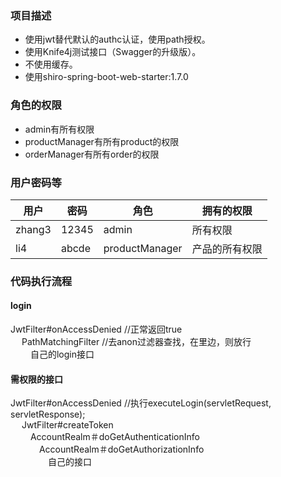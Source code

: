 ### 项目描述
- 使用jwt替代默认的authc认证，使用path授权。
- 使用Knife4j测试接口（Swagger的升级版）。
- 不使用缓存。
- 使用shiro-spring-boot-web-starter:1.7.0

### 角色的权限
- admin有所有权限
- productManager有所有product的权限
- orderManager有所有order的权限

### 用户密码等

| 用户        |    密码      |    角色          | 拥有的权限                                  |
| ---------- | ------------ | ---------------- | ---------------------------------- |
| zhang3     |  12345       | admin            |  所有权限                                     |
|  li4       | abcde        |productManager    | 产品的所有权限 |

### 代码执行流程
#### login
JwtFilter#onAccessDenied  //正常返回true  
&emsp; PathMatchingFilter         //去anon过滤器查找，在里边，则放行  
&emsp;&emsp; 自己的login接口
#### 需权限的接口
JwtFilter#onAccessDenied  //执行executeLogin(servletRequest, servletResponse);  
&emsp; JwtFilter#createToken  
&emsp;&emsp; AccountRealm＃doGetAuthenticationInfo  
&emsp;&emsp;&emsp; AccountRealm＃doGetAuthorizationInfo  
&emsp;&emsp;&emsp;&emsp; 自己的接口